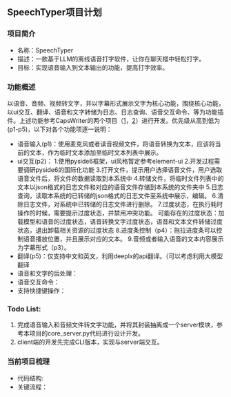 ## SpeechTyper项目计划
### 项目简介
- 名称：SpeechTyper
- 描述：一款基于LLM的离线语音打字软件，让你在聊天框中轻松打字。
- 目标：实现语音输入到文本输出的功能，提高打字效率。
### 功能概述
以语音、音频、视频转文字，并以字幕形式展示文字为核心功能，围绕核心功能，以ui交互、翻译、语音和文字转储为日志、日志查询、语音交互命令、等为功能插件。上述功能参考CapsWriter的两个项目（[1](https://github.com/HaujetZhao/CapsWriter-Offline)，[2](https://github.com/H1DDENADM1N/CapsWriter-Offline)）进行开发。优先级从高到低为(p1-p5)，以下对各个功能项逐一说明：
- 语音输入(p1)：使用麦克风或者读音视频文件，将语音转换为文本，应该将当前的文本，作为临时文本添加至临时文本列表中展示。
- ui交互(p2)：
    <!-- 使用了哪些ui框架，ui风格和ui交互应该参考哪些主题，如何支持多语言国际化，要实现哪些具体的交互功能 -->
    1.使用pyside6框架，ui风格暂定参考element-ui
    2.开发过程需要调研pyside6的国际化功能
    3.打开文件，提示用户选择语音文件，用户选取语音文件后，将文件的数据读取到本系统中
    4.转储文件，将临时文件列表中的文本以json格式的日志文件和对应的语音文件存储到本系统的文件夹中
    5.日志查询，读取本系统的已转储的json格式的日志文件至系统中展示，编辑。
    6.清除日志文件，对系统中已转储的日志文件进行删除。
    7.过度状态，在执行耗时操作的时候，需要提示过度状态，并禁用冲突功能。
      可能存在的过度状态：加载模型和语音的过度状态，语音转换文字过度状态，语音和文本文件转储过度状态，退出卸载相关资源的过度状态
    8.进度条控制（p4）：拖拉进度条可以控制语音播放位置，并且展示对应的文本。
    9.音频或者输入语音的文本内容展示为字幕形式（p3）。
- 翻译(p5)：仅支持中文和英文，利用deeplx的api翻译。（可以考虑利用大模型翻译
- 语音和文字的后处理：
- 语音交互命令：
- 支持快捷键操作：

### Todo List:
1. 完成语音输入和音频文件转文字功能，并将其封装抽离成一个server模块，参考本项目的core_server.py代码进行设计开发。
2. client端的开发先完成CLI版本，实现与server端交互。

### 当前项目梳理
- 代码结构:
- 关键流程：